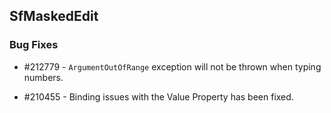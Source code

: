 ## SfMaskedEdit

### Bug Fixes

* \#212779 - `ArgumentOutOfRange` exception will not be thrown when typing numbers.

* \#210455 - Binding issues with the Value Property has been fixed.